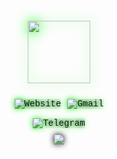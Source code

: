 <div id="header" style="background-image: url('https://i.ibb.co/h2xmNH2/cyberpunk-city.jpg'); background-size: cover; padding: 20px; color: #00ff00; font-family: 'Courier New', monospace; text-shadow: 0 0 10px #000; display: flex; flex-direction: column; align-items: center; position: relative; overflow: hidden;">
  <div class="glitch-bg" style="position: absolute; top: 0; left: 0; width: 100%; height: 100%; background: url('https://i.ibb.co/h2xmNH2/cyberpunk-city.jpg') no-repeat center; background-size: cover; animation: glitch 3s infinite; opacity: 0.8;"></div>
  <div class="glitch-bg" style="position: absolute; top: 0; left: 0; width: 100%; height: 100%; background: url('https://i.ibb.co/h2xmNH2/cyberpunk-city.jpg') no-repeat center; background-size: cover; animation: glitch 3s infinite; animation-delay: 1s; opacity: 0.8;"></div>
  <img src="https://i.ibb.co/sgcWGY7/cyberhell.png" width="100" style="filter: drop-shadow(0 0 10px #00ff00); margin-bottom: 20px; position: relative; z-index: 1;"/>
  <div id="badges" style="display: flex; justify-content: center; align-items: center; flex-wrap: wrap; margin-bottom: 10px; position: relative; z-index: 1;">
    <a href="https://cyberhell.pages.dev" style="text-decoration: none; margin: 5px;">
      <img src="https://img.shields.io/badge/Website-white?logo=firefox&style=for-the-badge" alt="Website" style="filter: drop-shadow(0 0 5px #00ff00);"/>
    </a>
    <a href="mailto:cyberhell@tutanota.com" style="text-decoration: none; margin: 5px;">
      <img src="https://img.shields.io/badge/Email-white?logo=gmail&style=for-the-badge" alt="Gmail" style="filter: drop-shadow(0 0 5px #00ff00);"/>
    </a>
  </div>
  <a href="https://t.me/cyberhellcommunity" style="text-decoration: none; margin-bottom: 10px; position: relative; z-index: 1;">
    <img src="https://img.shields.io/badge/Telegram%20Community-white?logo=telegram&style=for-the-badge" alt="Telegram" style="filter: drop-shadow(0 0 5px #00ff00);"/>
  </a>
  <div style="margin-bottom: 20px; position: relative; z-index: 1;">
    <img src="https://komarev.com/ghpvc/?username=cyberhellcommunity&style=flat-square&color=00ff00" style="filter: drop-shadow(0 0 5px #000);"/>
  </div>
</div>

